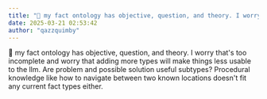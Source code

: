 ```yaml
---
title: "💭 my fact ontology has objective, question, and theory. I worry that's too incomplete and..."
date: 2025-03-21 02:53:42
author: "qazzquimby"
---
```


💭 my fact ontology has objective, question, and theory. I worry that's too incomplete and worry that adding more types will make things less usable to the llm. Are problem and possible solution useful subtypes? Procedural knowledge like how to navigate between two known locations doesn't fit any current fact types either.